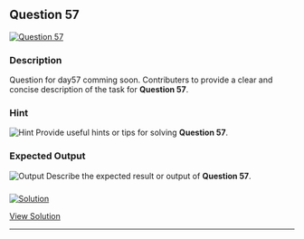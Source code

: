 


## Question 57
<a href="https://github.com/alishgosai/Javascript-Exercise-and-Solutions/blob/master/questions/Question57.md" target="_blank">
  <img src="https://img.shields.io/badge/Question-57-purple?style=for-the-badge&logoSize=60" alt="Question 57">
</a>

### **Description**
Question for day57 comming soon.
Contributers to provide a clear and concise description of the task for **Question 57**.

### **Hint**
![Hint](https://img.shields.io/badge/Hint:-blue)
Provide useful hints or tips for solving **Question 57**.

### **Expected Output**
![Output](https://img.shields.io/badge/Output:-blue)
Describe the expected result or output of **Question 57**.

### <a href="https://github.com/alishgosai/Javascript-Exercise-and-Solutions/blob/master/solutions/Solution57.js" target="_blank">
  <img src="https://img.shields.io/badge/Solution-1f8e00?style=for-the-badge&logo=solution&logoColor=white" alt="Solution">
</a>

<a href="https://github.com/alishgosai/Javascript-Exercise-and-Solutions/blob/master/solutions/Solution57.js" target="_blank">View Solution</a>

---


